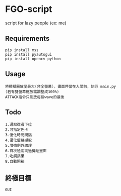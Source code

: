 # FGO-script

script for lazy people (ex: me)

## Requirements

```
pip install mss
pip install pyautogui
pip install opencv-python
```

## Usage

```
將模擬器放至最大(非全螢幕)，畫面停留在入關前，執行 main.py
(若有雙螢幕縮放需調整成100%)
ATTACK指令只能放每個wave的最後
```

## Todo

```
1.選取從者下拉
2.可指定色卡
3.優化時間間隔
4.優化螢幕擷取
5.增強例外處理
6.首次通關跳過獎勵畫面
7.吃銅蘋果
8.自動開箱
```

## 終極目標

```
GUI
```
